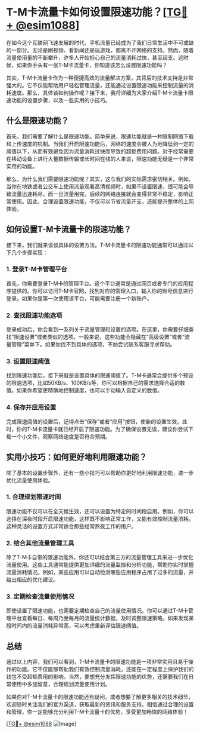 # T-M卡流量卡如何设置限速功能？[[TG💪+ @esim1088](https://t.me/s/esim1088)]

在如今这个互联网飞速发展的时代，手机流量已经成为了我们日常生活中不可或缺的一部分。无论是刷视频、看新闻还是玩游戏，都离不开网络的支持。然而，随着流量使用量的不断攀升，许多人开始担心自己的流量消耗过快，甚至超支。这时候，如果你手头有一张T-M卡流量卡，你知道该怎么设置限速功能吗？

其实，T-M卡流量卡作为一种便捷高效的流量解决方案，其背后的技术支持是非常强大的。它不仅能帮助用户轻松管理流量，还能通过设置限速功能来控制流量的消耗速度。那么，具体该如何操作呢？接下来，我将详细为大家介绍T-M卡流量卡限速功能的设置步骤，以及一些实用的小技巧。

## 什么是限速功能？

首先，我们需要了解什么是限速功能。简单来说，限速功能就是一种限制网络下载和上传速度的机制。当我们开启限速功能后，网络的速度会被人为地降低到一定的阈值以下，从而有效避免因为流量消耗过快而导致的超额费用问题。对于经常需要在移动设备上进行大量数据传输或长时间在线的人来说，限速功能无疑是一个非常实用的功能。

那么，为什么我们需要限速功能呢？其实，这与我们的实际需求密切相关。例如，当你在地铁或者公交车上使用流量观看高清视频时，如果不设置限速，很可能会导致流量迅速耗尽。而一旦流量用完，后续的网络连接就会变得非常不稳定，影响正常使用。因此，合理设置限速功能，不仅可以节省流量开支，还能提升整体的上网体验。

## 如何设置T-M卡流量卡的限速功能？

接下来，我们就来谈谈具体的设置方法。T-M卡流量卡的限速功能通常可以通过以下几个步骤实现：

### 1. 登录T-M卡管理平台

首先，你需要登录T-M卡的管理平台。这个平台通常是通过网页或者专门的应用程序提供的。你可以访问T-M卡官网，找到对应的管理入口，输入你的账号信息进行登录。如果你是第一次使用该平台，可能需要注册一个新账户。

### 2. 查找限速功能选项

登录成功后，你会看到一系列关于流量管理和设置的选项。在这里，你需要仔细查找“限速设置”或者类似的选项。一般来说，这些功能会隐藏在“高级设置”或者“流量管理”菜单下。如果你找不到具体的选项，不妨尝试联系客服寻求帮助。

### 3. 设置限速阈值

找到限速功能后，接下来就是设置具体的限速阈值了。T-M卡通常会提供多个预设的限速选项，比如50KB/s、100KB/s等，你可以根据自己的需求选择合适的数值。如果你希望更精确地控制速度，也可以手动输入自定义的数值。

### 4. 保存并应用设置

完成限速阈值的设置后，记得点击“保存”或者“应用”按钮，使新的设置生效。此时，你的T-M卡流量卡就已经开启了限速功能。为了确保设置无误，建议你尝试下载一个小文件，观察网络速度是否符合预期。

## 实用小技巧：如何更好地利用限速功能？

除了基本的设置步骤外，还有一些小技巧可以帮助你更好地利用限速功能，进一步优化流量使用体验。

### 1. 合理规划限速时间

限速功能不仅可以在全天候生效，还可以设置为特定的时间段启用。例如，你可以选择在深夜时段开启限速功能，这样既不影响正常工作，又能有效控制流量消耗。这种灵活的设置方式非常适合那些经常熬夜工作的用户。

### 2. 结合其他流量管理工具

除了T-M卡自带的限速功能外，你还可以结合第三方的流量管理工具来进一步优化流量使用。这些工具通常能提供更加详细的流量监控和分析功能，帮助你实时掌握流量消耗情况。例如，某些应用可以自动检测哪些应用程序占用了过多的流量，并给出相应的优化建议。

### 3. 定期检查流量使用情况

即使设置了限速功能，也需要定期检查自己的流量使用情况。你可以通过T-M卡管理平台查看每日、每周乃至每月的流量统计数据，及时调整限速策略。如果发现某段时间内的流量消耗异常高，可以考虑重新评估限速阈值。

## 总结

通过以上内容，我们可以看到，T-M卡流量卡的限速功能是一项非常实用且易于操作的功能。它不仅能够帮助我们有效控制流量消耗，还能在一定程度上保护我们的钱包不受超额费用的影响。当然，要想充分发挥限速功能的优势，还需要我们在日常使用中多加留意，合理规划流量使用计划。

如果你对T-M卡流量卡的限速功能还有疑问，或者想要了解更多相关的技术细节，欢迎随时关注我们的官方渠道，获取最新的资讯和服务支持。相信通过合理的设置和管理，你一定能够充分利用T-M卡流量卡的优势，享受更加畅快的网络体验！

[[TG💪+ @esim1088](https://t.me/s/esim1088) ![Image](https://i.postimg.cc/4NQfJmqS/Snipaste-2025-05-13-00-14-12.png)]